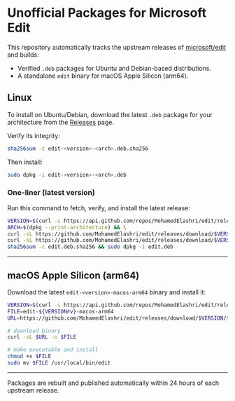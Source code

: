 # Unofficial Packages for Microsoft Edit

This repository automatically tracks the upstream releases of [microsoft/edit](https://github.com/microsoft/edit) and builds:

* Verified `.deb` packages for Ubuntu and Debian-based distributions.
* A standalone `edit` binary for macOS Apple Silicon (arm64).

## Linux

To install on Ubuntu/Debian, download the latest `.deb` package for your architecture from the [Releases](https://github.com/MohamedElashri/edit/releases) page.

Verify its integrity:

```bash
sha256sum -c edit-<version>-<arch>.deb.sha256
```

Then install:

```bash
sudo dpkg -i edit-<version>-<arch>.deb
```

### One-liner (latest version)

Run this command to fetch, verify, and install the latest release:

```bash
VERSION=$(curl -s https://api.github.com/repos/MohamedElashri/edit/releases/latest | jq -r .tag_name) && \
ARCH=$(dpkg --print-architecture) && \
curl -sL https://github.com/MohamedElashri/edit/releases/download/$VERSION/edit-${VERSION#v}-$ARCH-linux-gnu.deb -o edit.deb && \
curl -sL https://github.com/MohamedElashri/edit/releases/download/$VERSION/edit-${VERSION#v}-$ARCH-linux-gnu.deb.sha256 -o edit.deb.sha256 && \
sha256sum -c edit.deb.sha256 && sudo dpkg -i edit.deb
```

---

## macOS Apple Silicon (arm64)

Download the latest `edit-<version>-macos-arm64` binary and install it:

```bash
VERSION=$(curl -s https://api.github.com/repos/MohamedElashri/edit/releases/latest | jq -r .tag_name)
FILE=edit-${VERSION#v}-macos-arm64
URL=https://github.com/MohamedElashri/edit/releases/download/$VERSION/$FILE

# download binary
curl -sL $URL -o $FILE

# make executable and install
chmod +x $FILE
sudo mv $FILE /usr/local/bin/edit
```

---

Packages are rebuilt and published automatically within 24 hours of each upstream release.

